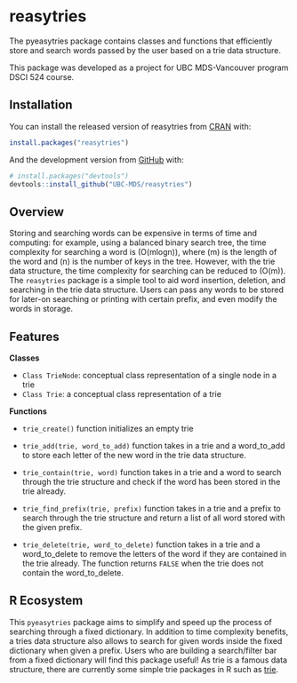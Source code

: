 
<!-- README.md is generated from README.Rmd. Please edit that file -->

# reasytries

<!-- badges: start -->

<!-- badges: end -->

The pyeasytries package contains classes and functions that efficiently
store and search words passed by the user based on a trie data
structure.

This package was developed as a project for UBC MDS-Vancouver program
DSCI 524 course.

## Installation

You can install the released version of reasytries from
[CRAN](https://CRAN.R-project.org) with:

``` r
install.packages("reasytries")
```

And the development version from [GitHub](https://github.com/) with:

``` r
# install.packages("devtools")
devtools::install_github("UBC-MDS/reasytries")
```

## Overview

Storing and searching words can be expensive in terms of time and
computing: for example, using a balanced binary search tree, the time
complexity for searching a word is \(O(mlogn)\), where \(m\) is the
length of the word and \(n\) is the number of keys in the tree. However,
with the trie data structure, the time complexity for searching can be
reduced to \(O(m)\). The `reasytries` package is a simple tool to aid
word insertion, deletion, and searching in the trie data structure.
Users can pass any words to be stored for later-on searching or printing
with certain prefix, and even modify the words in storage.

## Features

**Classes**

  - `Class TrieNode`: conceptual class representation of a single node
    in a trie
  - `Class Trie`: a conceptual class representation of a trie

**Functions**

  - `trie_create()` function initializes an empty trie

  - `trie_add(trie, word_to_add)` function takes in a trie and a
    word\_to\_add to store each letter of the new word in the trie data
    structure.

  - `trie_contain(trie, word)` function takes in a trie and a word to
    search through the trie structure and check if the word has been
    stored in the trie already.

  - `trie_find_prefix(trie, prefix)` function takes in a trie and a
    prefix to search through the trie structure and return a list of all
    word stored with the given prefix.

  - `trie_delete(trie, word_to_delete)` function takes in a trie and a
    word\_to\_delete to remove the letters of the word if they are
    contained in the trie already. The function returns `FALSE` when the
    trie does not contain the word\_to\_delete.

## R Ecosystem

This `pyeasytries` package aims to simplify and speed up the process of
searching through a fixed dictionary. In addition to time complexity
benefits, a tries data structure also allows to search for given words
inside the fixed dictionary when given a prefix. Users who are building
a search/filter bar from a fixed dictionary will find this package
useful\! As trie is a famous data structure, there are currently some
simple trie packages in R such as
[trie](https://www.rdocumentation.org/packages/triebeard/versions/0.3.0/topics/trie).
